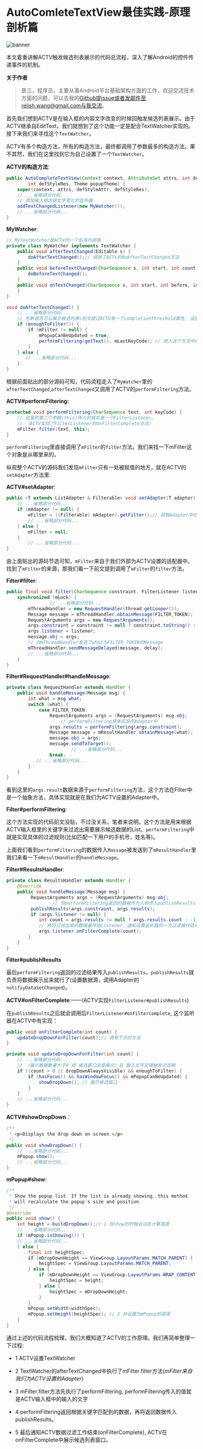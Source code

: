 # AutoComleteTextView最佳实践-原理剖析篇

![banner][banner]

本文着重讲解ACTV触发候选列表展示的代码总流程，深入了解Android的控件传递事件的机制。

**关于作者**

> 景三，程序员，主要从事Android平台基础架构方面的工作，欢迎交流技术方面的问题，可以去我的[Github](https://github.com/relish-wang)提issue或者发邮件至relish.wang@gmail.com与我交流。


首先我们想到ACTV是在输入框的内容文字改变的时候回触发候选列表展示。由于ACTV继承自EditText，我们就想到了这个功能一定是配合TextWatcher实现的。接下来我们来寻找这个`TextWatcher`。

ACTV有多个构造方法，所有的构造方法，最终都调用了参数最多的构造方法。果不其然，我们在这里找到它为自己设置了一个`TextWatcher`。

**ACTV的构造方法**:

```java
public AutoCompleteTextView(Context context, AttributeSet attrs, int defStyleAttr,
        int defStyleRes, Theme popupTheme) {
    super(context, attrs, defStyleAttr, defStyleRes);
    // ...省略部分代码...
    // 添加输入框内容文字变化的监听器
    addTextChangedListener(new MyWatcher());
    // ...省略部分代码...
}
```

**MyWatcher**:

```java
// MyTextWatcher是ACTV的一个私有内部类
private class MyWatcher implements TextWatcher {
    public void afterTextChanged(Editable s) {
        doAfterTextChanged();// 调用了ACTV的doAfterTextChanged方法
    }
    public void beforeTextChanged(CharSequence s, int start, int count, int after) {
        doBeforeTextChanged();
    }
    public void onTextChanged(CharSequence s, int start, int before, int count) {
    }
}

void doAfterTextChanged() {
    // ...省略部分代码...
    // 判断是否可以展示候选列表(前文提过ACTV有一个completionThreshold属性, 设置的数字的值代表，达到多少个字符就展示候选列表)
    if (enoughToFilter()) { 
        if (mFilter != null) {
            mPopupCanBeUpdated = true;
            performFiltering(getText(), mLastKeyCode); // 进入这个方法中继续查看
        }
    } else {
       // ...省略部分代码...
    }
}
```

根据前面贴出的部分源码可知，代码流程走入了`MyWatcher`里的`afterTextChanged`,`afterTextChanged`又调用了ACTV的`performFiltering`方法。

**ACTV#performFiltering:**

```java
protected void performFiltering(CharSequence text, int keyCode) {
    // 这里的第二个参数(this)传入的其实是一个FilterListener。
    // （ACTV实现了FilterListener的onFilterComplete方法）
    mFilter.filter(text, this);
}
```

`performFiltering`里直接调用了`mFilter`的`filter`方法。我们来找一下mFilter这个对象是从哪里来的。

纵观整个ACTV的源码我们发现`mFilter`只有一处被赋值的地方，就在ACTV的`setAdapter`方法里:

**ACTV#setAdapter**:

```java
public <T extends ListAdapter & Filterable> void setAdapter(T adapter) {
    // ...省略部分代码...
    if (mAdapter != null) {
        mFilter = ((Filterable) mAdapter).getFilter();// 获取Adapter中的Filter对象
        // ...省略部分代码...
    } else {
        mFilter = null;
    }
		// ...省略部分代码...
}
```

由上面贴出的源码节选可知，`mFilter`来自于我们外部为ACTV设置的适配器中。找到了`mFilter`的来源，那我们看一下前文提到调用了`mFilter`的`filter`方法。

**Filter#filter**:

```java
public final void filter(CharSequence constraint, FilterListener listener) {
    synchronized (mLock) {
				// ...省略部分代码...
        mThreadHandler = new RequestHandler(thread.getLooper());
        Message message = mThreadHandler.obtainMessage(FILTER_TOKEN);
        RequestArguments args = new RequestArguments();
        args.constraint = constraint != null ? constraint.toString() : null;
        args.listener = listener;
        message.obj = args;
        // 向mThreadHandler发送了what为FILTER_TOKEN的Message
        mThreadHandler.sendMessageDelayed(message, delay);
      	// ...省略部分代码...
    }
}
```

**Filter#RequestHandler#handleMessage**:

```java
private class RequestHandler extends Handler {
    public void handleMessage(Message msg) {
        int what = msg.what;
        switch (what) {
            case FILTER_TOKEN:
                RequestArguments args = (RequestArguments) msg.obj;
            		// performFiltering具体实现在Adapter中
                args.results = performFiltering(args.constraint);
                Message message = mResultHandler.obtainMessage(what);
                message.obj = args;
                message.sendToTarget();
      					// ...省略部分代码...
                break;
           // ...省略部分代码...
        }
    }
}
```

看到这里的`args.result`数据来源于`performFiltering`方法，这个方法在Filter中是一个抽象方法，具体实现就是在我们为ACTV设置的Adapter中。

**Filter#performFiltering**:

这个方法实现的代码前文没贴，不过没关系，笔者来说明。这个方法是用来根据ACTV输入框里的关键字来过滤出需要展示候选数据的List。`performFiltering`中就是实现具体的过滤规则(比如匹配一下用户的手机号，姓名等)。

上面我们看到`performFiltering`的数据传入`Massage`被发送到了`mResultHandler`里我们来看一下`mResultHandler`的`handleMessage`。

**Filter#ResultsHandler**:

```java
private class ResultsHandler extends Handler {
    @Override
    public void handleMessage(Message msg) {
         RequestArguments args = (RequestArguments) msg.obj;
				 // 将performFiltering返回的数据作为入参传入publishResults
         publishResults(args.constraint, args.results);
         if (args.listener != null) {
            int count = args.results != null ? args.results.count : -1;
            // 再将过滤出来的数据量传给Listener，通知设置监听器的一方过滤操作结束且告知过滤后的数量
            args.listener.onFilterComplete(count);
        }
    }
}
```

**Filter#publishResults**

最后`performFiltering`返回的过滤结果传入`publishResults`。`publishResults`就负责将数据展示出来就行了(设置数据源，调用Adapter的`notifiyDataSetChanged`)。

**ACTV#onFilterComplete**:——(ACTV实现`FilterListener#publishResults`)

在`publishResults`之后就会调用后`FilterListener#onFilterComplete`, 这个监听器在ACTV中有实现：

```java
public void onFilterComplete(int count) {
    updateDropDownForFilter(count);// 调用下方的方法
}

private void updateDropDownForFilter(int count) {
  	// ...省略部分代码...
  	// （展示数据数量大于0 或 候选窗口总是展示）且 输入文字足够触发过滤器
    if ((count > 0 || dropDownAlwaysVisible) && enoughToFilter) {
        if (hasFocus() && hasWindowFocus() && mPopupCanBeUpdated) {
            showDropDown(); // 展示候选窗口
        }
    } 
  	// ...省略部分代码...
}
```

**ACTV#showDropDown**：

```java
/**
 * <p>Displays the drop down on screen.</p>
 */
public void showDropDown() {
    // ...省略部分代码...
    mPopup.show();
    // ...省略部分代码...
}
```

**mPopup#show**:

```java
/**
 * Show the popup list. If the list is already showing, this method
 * will recalculate the popup's size and position.
 */
@Override
public void show() {
    int height = buildDropDown();// 1 在show的时候会动态计算高度
    // ...省略部分代码...
    if (mPopup.isShowing()) {
    // ...省略部分代码...
    } else {
        final int heightSpec;
        if (mDropDownHeight == ViewGroup.LayoutParams.MATCH_PARENT) {
            heightSpec = ViewGroup.LayoutParams.MATCH_PARENT;
        } else {
            if (mDropDownHeight == ViewGroup.LayoutParams.WRAP_CONTENT) {
                heightSpec = height;
            } else {
                heightSpec = mDropDownHeight;
            }
        }
        mPopup.setWidth(widthSpec);
        mPopup.setHeight(heightSpec); // 2 并设置为mPopup的高度
    }
}
```

通过上述的代码流程梳理，我们大概知道了ACTV的工作原理。我们再简单整理一下过程:

- 1 ACTV设置TextWatcher

- 2 TextWatcher的afterTextChanged中执行了mFilter.filter方法(*mFilter来自我们为ACTV设置的Adapter*)

- 3 mFilter.filter方法先执行了performFiltering, performFiltering传入的值就是ACTV输入框中的输入的文字

- 4 performFiltering返回根据关键字匹配到的数据，再将返回数据传入publishResults。

- 5 最后通知ACTV数据过滤工作结束(onFilterComplete), ACTV在onFilterComplete中展示候选列表窗口。



[banner]: ./art/banner.png